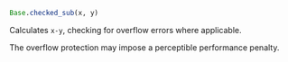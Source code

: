 ```julia
Base.checked_sub(x, y)
```

Calculates `x-y`, checking for overflow errors where applicable.

The overflow protection may impose a perceptible performance penalty.
